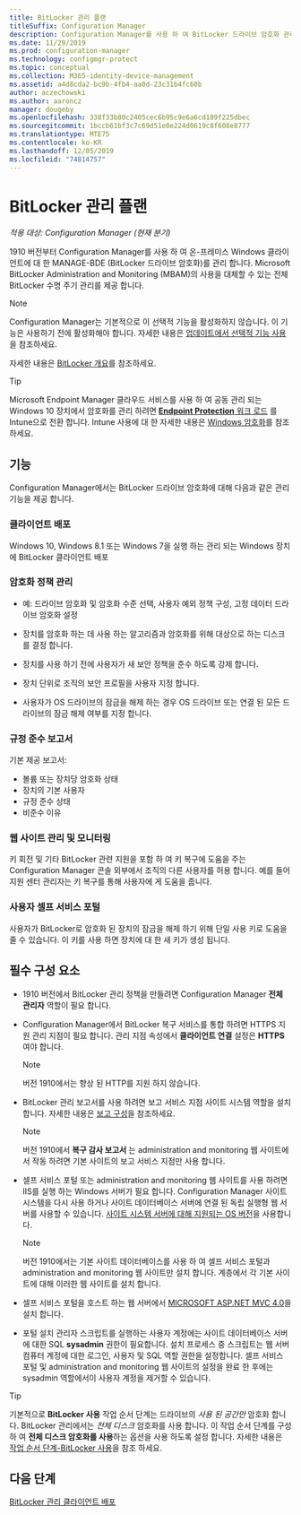 ```yaml
---
title: BitLocker 관리 플랜
titleSuffix: Configuration Manager
description: Configuration Manager를 사용 하 여 BitLocker 드라이브 암호화 관리 계획
ms.date: 11/29/2019
ms.prod: configuration-manager
ms.technology: configmgr-protect
ms.topic: conceptual
ms.collection: M365-identity-device-management
ms.assetid: a4d8cda2-bc9b-4fb4-aa0d-23c31b4fc60b
author: aczechowski
ms.author: aaroncz
manager: dougeby
ms.openlocfilehash: 338f33b80c2405cec6b95c9e6a6cd189f225dbec
ms.sourcegitcommit: 1bccb61bf3c7c69d51e0e224d0619c8f608e8777
ms.translationtype: MTE75
ms.contentlocale: ko-KR
ms.lasthandoff: 12/05/2019
ms.locfileid: "74814757"
---
```

# <a name="plan-for-bitlocker-management"></a>BitLocker 관리 플랜

*적용 대상: Configuration Manager (현재 분기)*

<!-- 3601034 -->

1910 버전부터 Configuration Manager를 사용 하 여 온-프레미스 Windows 클라이언트에 대 한 MANAGE-BDE (BitLocker 드라이브 암호화)를 관리 합니다. Microsoft BitLocker Administration and Monitoring (MBAM)의 사용을 대체할 수 있는 전체 BitLocker 수명 주기 관리를 제공 합니다.

> [!Note]  
> Configuration Manager는 기본적으로 이 선택적 기능을 활성화하지 않습니다. 이 기능은 사용하기 전에 활성화해야 합니다. 자세한 내용은 [업데이트에서 선택적 기능 사용](/configmgr/core/servers/manage/install-in-console-updates#bkmk_options)을 참조하세요.  

자세한 내용은 [BitLocker 개요](https://docs.microsoft.com/windows/security/information-protection/bitlocker/bitlocker-overview)를 참조하세요.

> [!TIP]
> Microsoft Endpoint Manager 클라우드 서비스를 사용 하 여 공동 관리 되는 Windows 10 장치에서 암호화를 관리 하려면 [ **Endpoint Protection** 워크 로드](/configmgr/comanage/workloads#endpoint-protection) 를 Intune으로 전환 합니다. Intune 사용에 대 한 자세한 내용은 [Windows 암호화](/intune/protect/endpoint-protection-windows-10#windows-encryption)를 참조 하세요.

## <a name="features"></a>기능

Configuration Manager에서는 BitLocker 드라이브 암호화에 대해 다음과 같은 관리 기능을 제공 합니다.

### <a name="client-deployment"></a>클라이언트 배포

Windows 10, Windows 8.1 또는 Windows 7을 실행 하는 관리 되는 Windows 장치에 BitLocker 클라이언트 배포

### <a name="manage-encryption-policies"></a>암호화 정책 관리

- 예: 드라이브 암호화 및 암호화 수준 선택, 사용자 예외 정책 구성, 고정 데이터 드라이브 암호화 설정

- 장치를 암호화 하는 데 사용 하는 알고리즘과 암호화를 위해 대상으로 하는 디스크를 결정 합니다.

- 장치를 사용 하기 전에 사용자가 새 보안 정책을 준수 하도록 강제 합니다.

- 장치 단위로 조직의 보안 프로필을 사용자 지정 합니다.

- 사용자가 OS 드라이브의 잠금을 해제 하는 경우 OS 드라이브 또는 연결 된 모든 드라이브의 잠금 해제 여부를 지정 합니다.

### <a name="compliance-reports"></a>규정 준수 보고서

기본 제공 보고서:

- 볼륨 또는 장치당 암호화 상태
- 장치의 기본 사용자
- 규정 준수 상태
- 비준수 이유

### <a name="administration-and-monitoring-website"></a>웹 사이트 관리 및 모니터링

키 회전 및 기타 BitLocker 관련 지원을 포함 하 여 키 복구에 도움을 주는 Configuration Manager 콘솔 외부에서 조직의 다른 사용자를 허용 합니다. 예를 들어 지원 센터 관리자는 키 복구를 통해 사용자에 게 도움을 줍니다.

### <a name="user-self-service-portal"></a>사용자 셀프 서비스 포털

사용자가 BitLocker로 암호화 된 장치의 잠금을 해제 하기 위해 단일 사용 키로 도움을 줄 수 있습니다. 이 키를 사용 하면 장치에 대 한 새 키가 생성 됩니다.

## <a name="prerequisites"></a>필수 구성 요소

- 1910 버전에서 BitLocker 관리 정책을 만들려면 Configuration Manager **전체 관리자** 역할이 필요 합니다.

- Configuration Manager에서 BitLocker 복구 서비스를 통합 하려면 HTTPS 지원 관리 지점이 필요 합니다. 관리 지점 속성에서 **클라이언트 연결** 설정은 **HTTPS**여야 합니다.

    > [!NOTE]
    > 버전 1910에서는 향상 된 HTTP를 지원 하지 않습니다.

- BitLocker 관리 보고서를 사용 하려면 보고 서비스 지점 사이트 시스템 역할을 설치 합니다. 자세한 내용은 [보고 구성](/configmgr/core/servers/manage/configuring-reporting)을 참조하세요.

    > [!NOTE]
    > 버전 1910에서 **복구 감사 보고서** 는 administration and monitoring 웹 사이트에서 작동 하려면 기본 사이트의 보고 서비스 지점만 사용 합니다.

- 셀프 서비스 포털 또는 administration and monitoring 웹 사이트를 사용 하려면 IIS를 실행 하는 Windows 서버가 필요 합니다. Configuration Manager 사이트 시스템을 다시 사용 하거나 사이트 데이터베이스 서버에 연결 된 독립 실행형 웹 서버를 사용할 수 있습니다. [사이트 시스템 서버에 대해 지원되는 OS 버전](/configmgr/core/plan-design/configs/supported-operating-systems-for-site-system-servers)을 사용합니다.

    > [!NOTE]
    > 버전 1910에서는 기본 사이트 데이터베이스를 사용 하 여 셀프 서비스 포털과 administration and monitoring 웹 사이트만 설치 합니다. 계층에서 각 기본 사이트에 대해 이러한 웹 사이트를 설치 합니다.

- 셀프 서비스 포털을 호스트 하는 웹 서버에서 [MICROSOFT ASP.NET MVC 4.0](https://docs.microsoft.com/aspnet/mvc/mvc4)을 설치 합니다.

- 포털 설치 관리자 스크립트를 실행하는 사용자 계정에는 사이트 데이터베이스 서버에 대한 SQL **sysadmin** 권한이 필요합니다. 설치 프로세스 중 스크립트는 웹 서버 컴퓨터 계정에 대한 로그인, 사용자 및 SQL 역할 권한을 설정합니다. 셀프 서비스 포털 및 administration and monitoring 웹 사이트의 설정을 완료 한 후에는 sysadmin 역할에서이 사용자 계정을 제거할 수 있습니다.

> [!TIP]
> 기본적으로 **BitLocker 사용** 작업 순서 단계는 드라이브의 *사용 된 공간만* 암호화 합니다. BitLocker 관리에서는 *전체 디스크* 암호화를 사용 합니다. 이 작업 순서 단계를 구성 하 여 **전체 디스크 암호화를 사용**하는 옵션을 사용 하도록 설정 합니다. 자세한 내용은 [작업 순서 단계-BitLocker 사용](/configmgr/osd/understand/task-sequence-steps#BKMK_EnableBitLocker)을 참조 하세요.

## <a name="next-step"></a>다음 단계

[BitLocker 관리 클라이언트 배포](/configmgr/protect/deploy-use/bitlocker/deploy-management-agent)
